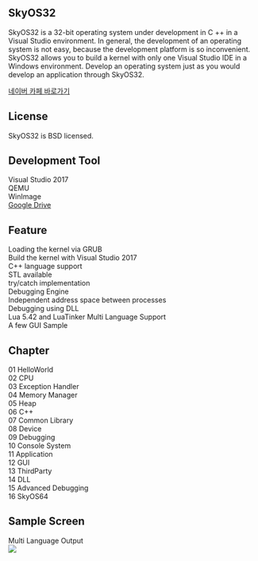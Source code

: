 SkyOS32
----------------

SkyOS32 is a 32-bit operating system under development in C ++ in a Visual Studio environment.
In general, the development of an operating system is not easy,
because the development platform is so inconvenient.
SkyOS32 allows you to build a kernel with only one Visual Studio IDE in a Windows environment.
Develop an operating system just as you would develop an application through SkyOS32.

[네이버 카페 바로가기](https://cafe.naver.com/codemasterproject)

License
-------

SkyOS32 is BSD licensed.

Development Tool
-------------------

Visual Studio 2017  
QEMU  
WinImage  
[Google Drive](https://drive.google.com/drive/folders/1KR2yITxhtZJaK7uHf54bP1nslQGdMFAS?usp=sharing)

Feature
-------

Loading the kernel via GRUB  
Build the kernel with Visual Studio 2017  
C++ language support  
STL available  
try/catch implementation  
Debugging Engine  
Independent address space between processes  
Debugging using DLL  
Lua 5.42 and LuaTinker 
Multi Language Support  
A few GUI Sample  

Chapter
-------

01 HelloWorld  
02 CPU  
03 Exception Handler  
04 Memory Manager  
05 Heap  
06 C++  
07 Common Library  
08 Device  
09 Debugging  
10 Console System  
11 Application  
12 GUI  
13 ThirdParty  
14 DLL  
15 Advanced Debugging  
16 SkyOS64  

Sample Screen
-------

Multi Language Output  
<img src="./img/localization.jpg">